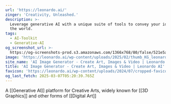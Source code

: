```yaml
---
url: 'https://leonardo.ai/'
zinger: 'Creativity, Unleashed.'
description: >-
  Leverage generative AI with a unique suite of tools to convey your ideas to
  the world.
tags:
  - AI-Toolkit
  - Generative-AI
og_screenshot_url: >-
  https://og-screenshots-prod.s3.amazonaws.com/1366x768/80/false/521e5ac2caae7c1329cab144e2791c24a1796bd541224e5822b7c54440f1beeb.jpeg
image: 'https://leonardo.ai/wp-content/uploads/2025/02/thumb_KG_leonardo.jpg'
site_name: 'AI Image Generator - Create Art, Images & Video | Leonardo AI'
title: 'AI Image Generator - Create Art, Images & Video | Leonardo AI'
favicon: 'https://leonardo.ai/wp-content/uploads/2024/07/cropped-favicon-192x192.png'
og_last_fetch: 2025-03-07T05:20:39.765Z
---
```

A [[Generative AI]] platform for Creative Arts, widely known for [[3D Graphics]] and other forms of [[Digital Art]]



